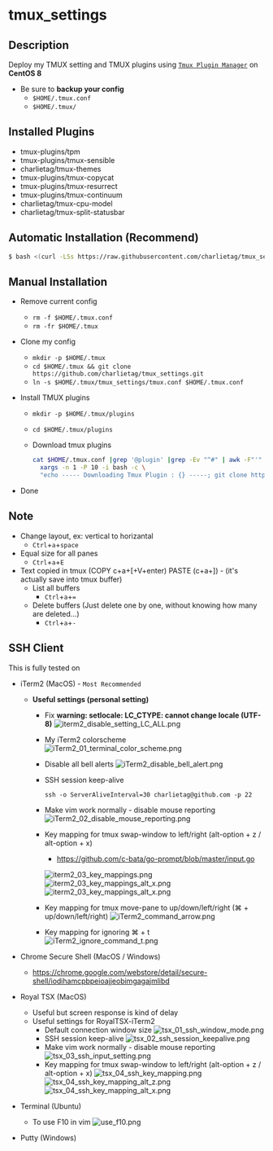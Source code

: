 # tmux_settings

## Description

Deploy my TMUX setting and TMUX plugins using [``Tmux Plugin Manager``](https://github.com/tmux-plugins/tpm) on **CentOS 8**

* Be sure to **backup your config**
  * `$HOME/.tmux.conf`
  * `$HOME/.tmux/`

## Installed Plugins

* tmux-plugins/tpm
* tmux-plugins/tmux-sensible
* charlietag/tmux-themes
* tmux-plugins/tmux-copycat
* tmux-plugins/tmux-resurrect
* tmux-plugins/tmux-continuum
* charlietag/tmux-cpu-model
* charlietag/tmux-split-statusbar

## Automatic Installation (Recommend)

```bash
$ bash <(curl -LSs https://raw.githubusercontent.com/charlietag/tmux_settings/master/utils/install.sh)
```

## Manual Installation

* Remove current config
  * `rm -f $HOME/.tmux.conf`
  * `rm -fr $HOME/.tmux`

* Clone my config
  * `mkdir -p $HOME/.tmux`
  * `cd $HOME/.tmux && git clone https://github.com/charlietag/tmux_settings.git`
  * `ln -s $HOME/.tmux/tmux_settings/tmux.conf $HOME/.tmux.conf`

* Install TMUX plugins
  * `mkdir -p $HOME/.tmux/plugins`
  * `cd $HOME/.tmux/plugins`
  * Download tmux plugins

    ```bash
    cat $HOME/.tmux.conf |grep '@plugin' |grep -Ev "^#" | awk -F"'" '{print $2}' | \
      xargs -n 1 -P 10 -i bash -c \
      "echo ----- Downloading Tmux Plugin : {} -----; git clone https://github.com/{}.git; echo "
    ```

* Done

## Note

* Change layout, ex: vertical to horizantal
  * `Ctrl`+`a`+`space`
* Equal size for all panes
  * `Ctrl`+`a`+`E`
* Text copied in tmux (COPY c+a+[+V+enter) PASTE (c+a+]) - (it's actually save into tmux buffer)
  * List all buffers
    * `Ctrl`+`a`+`=`
  * Delete buffers (Just delete one by one, without knowing how many are deleted...)
    * `Ctrl`+`a`+`-`

## SSH Client

This is fully tested on

* iTerm2 (MacOS) - `Most Recommended`
  * **Useful settings (personal setting)**
    * Fix **warning: setlocale: LC_CTYPE: cannot change locale (UTF-8)**
      ![iterm2_disable_setting_LC_ALL.png](https://raw.githubusercontent.com/charlietag/github_share_folder/master/doc_images/tmux_settings/iTerm2/iterm2_disable_setting_LC_ALL.png)

    * My iTerm2 colorscheme
      ![iTerm2_01_terminal_color_scheme.png](https://raw.githubusercontent.com/charlietag/github_share_folder/master/doc_images/tmux_settings/iTerm2/iTerm2_01_terminal_color_scheme.png)

    * Disable all bell alerts
      ![iTerm2_disable_bell_alert.png](https://raw.githubusercontent.com/charlietag/github_share_folder/master/doc_images/tmux_settings/iTerm2/iTerm2_disable_bell_alert.png)

    * SSH session keep-alive

      `ssh -o ServerAliveInterval=30 charlietag@github.com -p 22`

    * Make vim work normally - disable mouse reporting
      ![iTerm2_02_disable_mouse_reporting.png](https://raw.githubusercontent.com/charlietag/github_share_folder/master/doc_images/tmux_settings/iTerm2/iTerm2_02_disable_mouse_reporting.png)
    * Key mapping for tmux swap-window to left/right (alt-option + z / alt-option + x)
      * https://github.com/c-bata/go-prompt/blob/master/input.go

      ![iterm2_03_key_mappings.png](https://raw.githubusercontent.com/charlietag/github_share_folder/master/doc_images/tmux_settings/iTerm2/iterm2_03_key_mappings.png)
      ![iterm2_03_key_mappings_alt_x.png](https://raw.githubusercontent.com/charlietag/github_share_folder/master/doc_images/tmux_settings/iTerm2/iterm2_03_key_mappings_alt_z.png)
      ![iterm2_03_key_mappings_alt_x.png](https://raw.githubusercontent.com/charlietag/github_share_folder/master/doc_images/tmux_settings/iTerm2/iterm2_03_key_mappings_alt_x.png)

    * Key mapping for tmux move-pane to up/down/left/right (⌘ + up/down/left/right)
      ![iTerm2_command_arrow.png](https://raw.githubusercontent.com/charlietag/github_share_folder/master/doc_images/tmux_settings/iTerm2/iTerm2_command_arrow.png)

    * Key mapping for ignoring ⌘ + t
      ![iTerm2_ignore_command_t.png](https://raw.githubusercontent.com/charlietag/github_share_folder/master/doc_images/tmux_settings/iTerm2/iTerm2_ignore_command_t.png)


* Chrome Secure Shell (MacOS / Windows)
  * https://chrome.google.com/webstore/detail/secure-shell/iodihamcpbpeioajjeobimgagajmlibd

* Royal TSX (MacOS)
  * Useful but screen response is kind of delay
  * Useful settings for RoyalTSX-iTerm2
    * Default connection window size
      ![tsx_01_ssh_window_mode.png](https://raw.githubusercontent.com/charlietag/github_share_folder/master/doc_images/tmux_settings/iTerm2/tsx_01_ssh_window_mode.png)
    * SSH session keep-alive
      ![tsx_02_ssh_session_keepalive.png](https://raw.githubusercontent.com/charlietag/github_share_folder/master/doc_images/tmux_settings/iTerm2/tsx_02_ssh_session_keepalive.png)
    * Make vim work normally - disable mouse reporting
      ![tsx_03_ssh_input_setting.png](https://raw.githubusercontent.com/charlietag/github_share_folder/master/doc_images/tmux_settings/iTerm2/tsx_03_ssh_input_setting.png)
    * Key mapping for tmux swap-window to left/right (alt-option + z / alt-option + x)
      ![tsx_04_ssh_key_mapping.png](https://raw.githubusercontent.com/charlietag/github_share_folder/master/doc_images/tmux_settings/iTerm2/tsx_04_ssh_key_mapping.png)
      ![tsx_04_ssh_key_mapping_alt_z.png](https://raw.githubusercontent.com/charlietag/github_share_folder/master/doc_images/tmux_settings/iTerm2/tsx_04_ssh_key_mapping_alt_z.png)
      ![tsx_04_ssh_key_mapping_alt_x.png](https://raw.githubusercontent.com/charlietag/github_share_folder/master/doc_images/tmux_settings/iTerm2/tsx_04_ssh_key_mapping_alt_x.png)

* Terminal (Ubuntu)
  * To use F10 in vim
    ![use_f10.png](https://raw.githubusercontent.com/charlietag/github_share_folder/master/doc_images/tmux_settings/ubuntu/use_f10.png)

* Putty (Windows)

